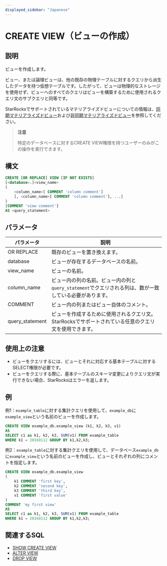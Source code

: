 ```yaml
---
displayed_sidebar: "Japanese"
---
```


# CREATE VIEW（ビューの作成）

## 説明

ビューを作成します。

ビュー、または論理ビューは、他の既存の物理テーブルに対するクエリから派生したデータを持つ仮想テーブルです。したがって、ビューは物理的なストレージを使用せず、ビューへのすべてのクエリはビューを構築するために使用されるクエリ文のサブクエリと同等です。

StarRocksでサポートされているマテリアライズドビューについての情報は、[同期マテリアライズドビュー](../../../using_starrocks/Materialized_view-single_table.md)および[非同期マテリアライズドビュー](../../../using_starrocks/Materialized_view.md)を参照してください。

> **注意**
>
> 特定のデータベースに対するCREATE VIEW権限を持つユーザーのみがこの操作を実行できます。

## 構文

```SQL
CREATE [OR REPLACE] VIEW [IF NOT EXISTS]
[<database>.]<view_name>
(
    <column_name>[ COMMENT 'column comment']
    [, <column_name>[ COMMENT 'column comment'], ...]
)
[COMMENT 'view comment']
AS <query_statement>
```

## パラメータ

| **パラメータ**   | **説明**                                                     |
| --------------- | ------------------------------------------------------------ |
| OR REPLACE      | 既存のビューを置き換えます。                                    |
| database        | ビューが存在するデータベースの名前。                            |
| view_name       | ビューの名前。                                                |
| column_name     | ビュー内の列の名前。ビュー内の列と`query_statement`でクエリされる列は、数が一致している必要があります。 |
| COMMENT         | ビュー内の列またはビュー自体のコメント。                        |
| query_statement | ビューを作成するために使用されるクエリ文。StarRocksでサポートされている任意のクエリ文を使用できます。 |

## 使用上の注意

- ビューをクエリするには、ビューとそれに対応する基本テーブルに対するSELECT権限が必要です。
- ビューをクエリする際に、基本テーブルのスキーマ変更によりクエリ文が実行できない場合、StarRocksはエラーを返します。

## 例

例1：`example_table`に対する集計クエリを使用して、`example_db`に`example_view`という名前のビューを作成します。

```SQL
CREATE VIEW example_db.example_view (k1, k2, k3, v1)
AS
SELECT c1 as k1, k2, k3, SUM(v1) FROM example_table
WHERE k1 = 20160112 GROUP BY k1,k2,k3;
```

例2：`example_table`に対する集計クエリを使用して、データベース`example_db`に`example_view`という名前のビューを作成し、ビューとそれぞれの列にコメントを指定します。

```SQL
CREATE VIEW example_db.example_view
(
    k1 COMMENT 'first key',
    k2 COMMENT 'second key',
    k3 COMMENT 'third key',
    v1 COMMENT 'first value'
)
COMMENT 'my first view'
AS
SELECT c1 as k1, k2, k3, SUM(v1) FROM example_table
WHERE k1 = 20160112 GROUP BY k1,k2,k3;
```

## 関連するSQL

- [SHOW CREATE VIEW](../data-manipulation/SHOW_CREATE_VIEW.md)
- [ALTER VIEW](./ALTER_VIEW.md)
- [DROP VIEW](./DROP_VIEW.md)

